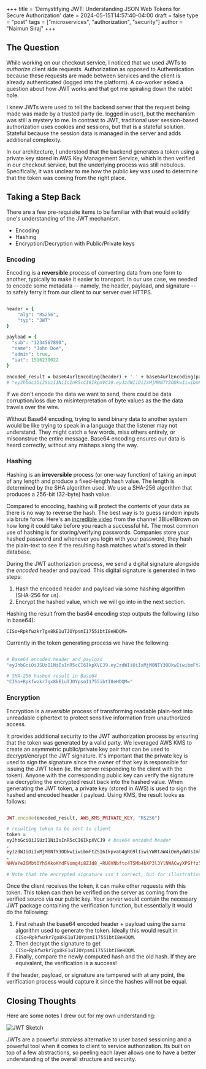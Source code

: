 +++
title = 'Demystifying JWT: Understanding JSON Web Tokens for Secure Authorization'
date = 2024-05-15T14:57:40-04:00
draft = false
type = "post"
tags = ["microservices", "authorization", "security"]
author = "Naimun Siraj"
+++

## The Question

While working on our checkout service, I noticed that we used JWTs to _authorize_ client side requests. Authorization as opposed to Authentication because these requests are made between services and the client is already authenticated (logged into the platform). A co-worker asked a question about how JWT works and that got me spiraling down the rabbit hole.

I knew JWTs were used to tell the backend server that the request being made was made by a trusted party (ie. logged in user), but the mechanism was still a mystery to me. In contrast to JWT, traditional user session-based authorization uses cookies and sessions, but that is a stateful solution. Stateful because the session data is managed in the server and adds additional complexity.

In our architecture, I understood that the backend generates a token using a private key stored in AWS Key Management Service, which is then verified in our checkout service, but the underlying process was still nebulous. Specifically, it was unclear to me how the public key was used to determine that the token was coming from the right place.

## Taking a Step Back

There are a few pre-requisite items to be familiar with that would solidify one's understanding of the JWT mechanism.

- Encoding
- Hashing
- Encryption/Decryption with Public/Private keys

### Encoding

Encoding is a **reversible** process of converting data from one form to another, typically to make it easier to transport. In our use case, we needed to encode some metadata -- namely, the header, payload, and signature -- to safely ferry it from our client to our server over HTTPS.

```ruby

header = {
	"alg": "RS256",
	"typ": "JWT"
}

payload = {
  "sub": "1234567890",
  "name": "John Doe",
  "admin": true,
  "iat": 1516239022
}

encoded_result = base64urlEncoding(header) + '.' + base64urlEncoding(payload)
# "eyJhbGciOiJSUzI1NiIsInR5cCI6IkpXVCJ9.eyJzdWIiOiIxMjM0NTY3ODkwIiwibmFtZSI6IkpvaG4gRG9lIiwiYWRtaW4iOnRydWUsImlhdCI6MTUxNjIzOTAyMn0"

```

If we don't encode the data we want to send, there could be data corruption/loss due to misinterpretation of byte values as the the data travels over the wire.

Without Base64 encoding, trying to send binary data to another system would be like trying to speak in a language that the listener may not understand. They might catch a few words, miss others entirely, or misconstrue the entire message. Base64 encoding ensures our data is heard correctly, without any mishaps along the way.


### Hashing

Hashing is an **irreversible** process (or one-way function) of taking an input of any length and produce a fixed-length hash value. The length is determined by the SHA algorithm used. We use a SHA-256 algorithm that produces a 256-bit (32-byte) hash value.

Compared to encoding, hashing will protect the contents of your data as there is no way to reverse the hash. The best way is to guess random inputs via brute force. Here's an [incredible video](https://www.youtube.com/watch?v=S9JGmA5_unY) from the channel 3Blue1Brown on how long it could take before you reach a successful hit. The most common use of hashing is for storing/verifying passwords. Companies store your hashed password and whenever you login with your password, they hash the plain-text to see if the resulting hash matches what's stored in their database.

During the JWT authorization process, we send a digital signature alongside the *encoded* header and payload. This digital signature is generated in two steps:

1. Hash the encoded header and payload via some hashing algorithm (SHA-256 for us).
2. Encrypt the hashed value, which we will go into in the next section.

Hashing the result from the bas64 encoding step outputs the following (also in base64):

`CISo+Rpkfwzkr7gx8kE1uTJOYpsmI1755ibtI8eHDQM=`

Currently in the token generating process we have the following:

```ruby

# Base64 encoded header and payload
"eyJhbGciOiJSUzI1NiIsInR5cCI6IkpXVCJ9.eyJzdWIiOiIxMjM0NTY3ODkwIiwibmFtZSI6IkpvaG4gRG9lIiwiYWRtaW4iOnRydWUsImlhdCI6MTUxNjIzOTAyMn0"

# SHA-256 hashed result in Base64
"CISo+Rpkfwzkr7gx8kE1uTJOYpsmI1755ibtI8eHDQM="

```

### Encryption

Encryption is a *reversible* process of transforming readable plain-text into unreadable ciphertext to protect sensitive information from unauthorized access. 

It provides additional security to the JWT authorization process by ensuring that the token was generated by a valid party. We leveraged AWS KMS to create an asymmetric public/private key pair that can be used to decrypt/encrypt the JWT signature. It's important that the private key is used to sign the signature since the owner of that key is responsible for issuing the JWT token (ie. the server responding to the client with the token). Anyone with the corresponding public key can verify the signature via decrypting the encrypted result back into the hashed value.
When generating the JWT token, a private key (stored in AWS) is used to sign the hashed and encoded header / payload. Using KMS, the result looks as follows:

```ruby

JWT.encode(encoded_result, AWS_KMS_PRIVATE_KEY, "RS256")

# resulting token to be sent to client
token = 
eyJhbGciOiJSUzI1NiIsInR5cCI6IkpXVCJ9 # base64 encoded header
.
eyJzdWIiOiIxMjM0NTY3ODkwIiwibmFtZSI6IkpvaG4gRG9lIiwiYWRtaW4iOnRydWUsImlhdCI6MTUxNjIzOTAyMn0 # base64 encoded payload
.
NHVaYe26MbtOYhSKkoKYdFVomg4i8ZJd8_-RU8VNbftc4TSMb4bXP3l3YlNWACwyXPGffz5aXHc6lty1Y2t4SWRqGteragsVdZufDn5BlnJl9pdR_kdVFUsra2rWKEofkZeIC4yWytE58sMIihvo9H1ScmmVwBcQP6XETqYd0aSHp1gOa9RdUPDvoXQ5oqygTqVtxaDr6wUFKrKItgBMzWIdNZ6y7O9E0DhEPTbE9rfBo6KTFsHAZnMg4k68CDp2woYIaXbmYTWcvbzIuHO7_37GT79XdIwkm95QJ7hYC9RiwrV7mesbY4PAahERJawntho0my942XheVLmGwLMBkQ # encrypted signature

# Note that the encrypted signature isn't correct, but for illustrative purposes.
```

Once the client receives the token, it can make other requests with this token. This token can then be verified on the server as coming from the verified source via our public key. Your server would contain the necessary JWT package containing the verification function, but essentially it would do the following:

1. First rehash the base64 encoded header + payload using the same algorithm used to generate the token. Ideally this would result in `CISo+Rpkfwzkr7gx8kE1uTJOYpsmI1755ibtI8eHDQM`.
2. Then decrypt the signature to get `CISo+Rpkfwzkr7gx8kE1uTJOYpsmI1755ibtI8eHDQM`.
3. Finally, compare the newly computed hash and the old hash. If they are equivalent, the verification is a success!

If the header, payload, or signature are tampered with at any point, the verification process would capture it since the hashes will not be equal.

## Closing Thoughts

Here are some notes I drew out for my own understanding:

![JWT Sketch](/images/jwt_sketch.jpeg)

JWTs are a powerful _stateless_ alternative to user based sessioning and a powerful tool when it comes to client to service authorization. Its built on top of a few abstractions, so peeling each layer allows one to have a better understanding of the overall structure and security.